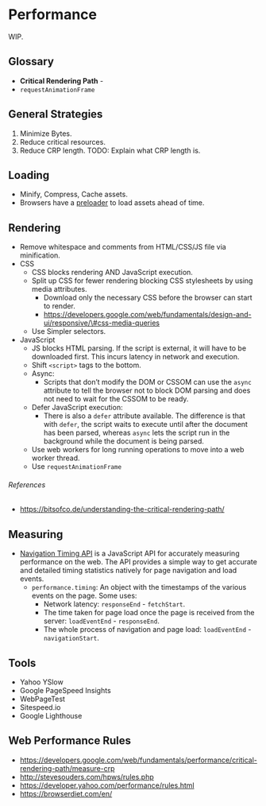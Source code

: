 Performance
===========

WIP.

Glossary
--------

-   **Critical Rendering Path** -
-   `requestAnimationFrame`

General Strategies
------------------

1.  Minimize Bytes.
2.  Reduce critical resources.
3.  Reduce CRP length. TODO: Explain what CRP length is.

Loading
-------

-   Minify, Compress, Cache assets.
-   Browsers have a [preloader](https://andydavies.me/blog/2013/10/22/how-the-browser-pre-loader-makes-pages-load-faster/) to load assets ahead of time.

Rendering
---------

-   Remove whitespace and comments from HTML/CSS/JS file via minification.
-   CSS
    -   CSS blocks rendering AND JavaScript execution.
    -   Split up CSS for fewer rendering blocking CSS stylesheets by using media attributes.
        -   Download only the necessary CSS before the browser can start to render.
        -   https://developers.google.com/web/fundamentals/design-and-ui/responsive/\#css-media-queries
    -   Use Simpler selectors.
-   JavaScript
    -   JS blocks HTML parsing. If the script is external, it will have to be downloaded first. This incurs latency in network and execution.
    -   Shift `<script>` tags to the bottom.
    -   Async:
        -   Scripts that don’t modify the DOM or CSSOM can use the `async` attribute to tell the browser not to block DOM parsing and does not need to wait for the CSSOM to be ready.
    -   Defer JavaScript execution:
        -   There is also a `defer` attribute available. The difference is that with `defer`, the script waits to execute until after the document has been parsed, whereas `async` lets the script run in the background while the document is being parsed.
    -   Use web workers for long running operations to move into a web worker thread.
    -   Use `requestAnimationFrame`

###### References

-   https://bitsofco.de/understanding-the-critical-rendering-path/

Measuring
---------

-   [Navigation Timing API](https://developer.mozilla.org/en/docs/Web/API/Navigation_timing_API) is a JavaScript API for accurately measuring performance on the web. The API provides a simple way to get accurate and detailed timing statistics natively for page navigation and load events.
    -   `performance.timing`: An object with the timestamps of the various events on the page. Some uses:
        -   Network latency: `responseEnd` - `fetchStart`.
        -   The time taken for page load once the page is received from the server: `loadEventEnd` - `responseEnd`.
        -   The whole process of navigation and page load: `loadEventEnd` - `navigationStart`.

Tools
-----

-   Yahoo YSlow
-   Google PageSpeed Insights
-   WebPageTest
-   Sitespeed.io
-   Google Lighthouse

Web Performance Rules
---------------------

-   https://developers.google.com/web/fundamentals/performance/critical-rendering-path/measure-crp
-   http://stevesouders.com/hpws/rules.php
-   https://developer.yahoo.com/performance/rules.html
-   https://browserdiet.com/en/
